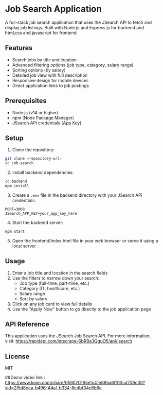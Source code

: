 
# Job Search Application

A full-stack job search application that uses the JSearch API to fetch and display job listings. Built with Node.js and  Express.js for backend and html,css and javascript for frontend.

## Features

- Search jobs by title and location
- Advanced filtering options (job type, category, salary range)
- Sorting options (by salary)
- Detailed job view with full description
- Responsive design for mobile devices
- Direct application links to job postings

## Prerequisites

- Node.js (v14 or higher)
- npm (Node Package Manager)
- JSearch API credentials (App Key)

## Setup

1. Clone the repository:
```bash
git clone <repository-url>
cd job-search
```

2. Install backend dependencies:
```bash
cd backend
npm install
```

3. Create a `.env` file in the backend directory with your JSearch API credentials:
```
PORT=3000
JSearch_APP_KEY=your_app_key_here
```

4. Start the backend server:
```bash
npm start
```

5. Open the frontend/index.html file in your web browser or serve it using a local server.

## Usage

1. Enter a job title and location in the search fields
2. Use the filters to narrow down your search:
   - Job type (full-time, part-time, etc.)
   - Category (IT, healthcare, etc.)
   - Salary range
   - Sort by  salary
3. Click on any job card to view full details
4. Use the "Apply Now" button to go directly to the job application page

## API Reference

This application uses the JSearch Job Search API. For more information, visit:
https://rapidapi.com/letscrape-6bRBa3QguO5/api/jsearch

## License
MIT


##Demo video link
: https://www.loom.com/share/059020195e1c41e88ba6ff03cd709c30?sid=2f5d8eca-b496-44af-b334-8edbf34c6b6a
